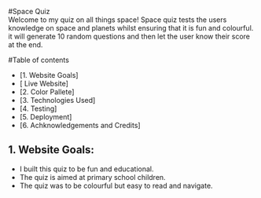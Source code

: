 #Space Quiz
<br>
Welcome to my quiz on all things space! Space quiz tests the users knowledge on space and planets whilst ensuring that it is fun and colourful. it will generate 10 random questions and then let the user know their score at the end.

#Table of contents

- [1. Website Goals]
- [ Live Website]
- [2. Color Pallete]
- [3. Technologies Used]
- [4. Testing]
- [5. Deployment]
- [6. Achknowledgements and Credits]

## 1. Website Goals:

- I built this quiz to be fun and educational.
- The quiz is aimed at primary school children.
- The quiz was to be colourful but easy to read and navigate.
